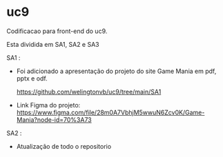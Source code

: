 # uc9

Codificacao para front-end do uc9.

Esta dividida em SA1, SA2 e SA3

SA1 :

- Foi adicionado a apresentação do projeto do site Game Mania em pdf, pptx e odf.

  https://github.com/welingtonvb/uc9/tree/main/SA1

- Link Figma do projeto: https://www.figma.com/file/28m0A7VbhjM5wwuN6Zcv0K/Game-Mania?node-id=70%3A73  

SA2 :

- Atualização de todo o repositorio

